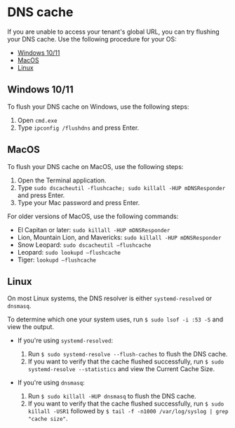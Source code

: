 # DNS cache

If you are unable to access your tenant's global URL, you can try flushing your DNS cache. Use the following procedure for your OS:

* [Windows 10/11](#windows-1011)
* [MacOS](#macos)
* [Linux](#linux)

## Windows 10/11

To flush your DNS cache on Windows, use the following steps:

1. Open `cmd.exe`
2. Type `ipconfig /flushdns` and press Enter.

## MacOS

To flush your DNS cache on MacOS, use the following steps:

1. Open the Terminal application.
2. Type `sudo dscacheutil -flushcache; sudo killall -HUP mDNSResponder` and press Enter.
3. Type your Mac password and press Enter.

For older versions of MacOS, use the following commands:

* El Capitan or later: `sudo killall -HUP mDNSResponder`
* Lion, Mountain Lion, and Mavericks: `sudo killall -HUP mDNSResponder`
* Snow Leopard: `sudo dscacheutil –flushcache`
* Leopard: `sudo lookupd –flushcache`
* Tiger: `lookupd –flushcache`

## Linux

On most Linux systems, the DNS resolver is either `systemd-resolved` or `dnsmasq`. 

To determine which one your system uses, run `$ sudo lsof -i :53 -S` and view the output.

* If you're using `systemd-resolved`:

	1. Run `$ sudo systemd-resolve --flush-caches` to flush the DNS cache.
	2. If you want to verify that the cache flushed successfully, run `$ sudo systemd-resolve --statistics` and view the Current Cache Size.

* If you're using `dnsmasq`:

	1. Run `$ sudo killall -HUP dnsmasq` to flush the DNS cache.
	2. If you want to verify that the cache flushed successfully, run `$ sudo killall -USR1` followed by `$ tail -f -n1000 /var/log/syslog | grep "cache size"`.
